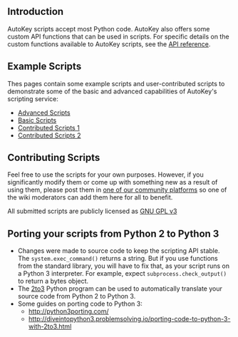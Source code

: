 ## Introduction ##
AutoKey scripts accept most Python code. AutoKey also offers some custom API functions that can be used in scripts. For specific details on the custom functions available to AutoKey scripts, see the [API reference](https://autokey.github.io).

## Example Scripts ##
Thes pages contain some example scripts and user-contributed scripts to demonstrate some of the basic and advanced capabilities of AutoKey's scripting service:
  * [Advanced Scripts](https://github.com/autokey/autokey/wiki/Advanced-Scripts)
  * [Basic Scripts](https://github.com/autokey/autokey/wiki/Basic-Scripts)
  * [Contributed Scripts 1](https://github.com/autokey/autokey/wiki/Contributed-Scripts-1)
  * [Contributed Scripts 2](https://github.com/autokey/autokey/wiki/Contributed-Scripts-2)

## Contributing Scripts ##
Feel free to use the scripts for your own purposes. However, if you significantly modify them or come up with something new as a result of using them, please post them in [one of our community platforms](https://github.com/autokey/autokey/wiki/Community) so one of the wiki moderators can add them here for all to benefit.

All submitted scripts are publicly licensed as [GNU GPL v3](http://www.gnu.org/licenses/gpl.html)

## Porting your scripts from Python 2 to Python 3 ##
  * Changes were made to source code to keep the scripting API stable. The ``system.exec_command()`` returns a string. But if you use functions from the standard library, you will have to fix that, as your script runs on a Python 3 interpreter. For example, expect ```subprocess.check_output()``` to return a bytes object.
  * The [2to3](http://docs.python.org/dev/library/2to3.html) Python program can be used to automatically translate your source code from Python 2 to Python 3.
  * Some guides on porting code to Python 3:
    * http://python3porting.com/
    * http://diveintopython3.problemsolving.io/porting-code-to-python-3-with-2to3.html
